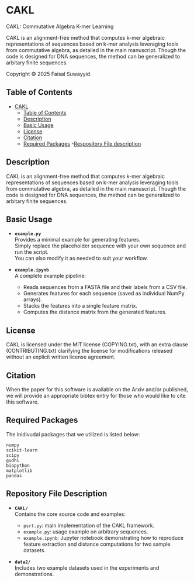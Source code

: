 # CAKL

CAKL: Commutative Algebra K-mer Learning

CAKL is an alignment-free method that computes k-mer algebraic representations of sequences based on k-mer analysis leveraging tools from commutative algebra, as detailed in the main manuscript. Though the code is designed for DNA sequences, the method can be generalized to arbitary finite sequences.

Copyright © 2025 Faisal Suwayyid.

## Table of Contents

- [CAKL](#CAKL)
  - [Table of Contents](#table-of-contents)
  - [Description](#description)
  - [Basic Usage](basic-usage)
  - [License](#license)
  - [Citation](#citation)
  - [Required Packages](#required-packages)
  -[Respository File description](#respository-file-description)

## Description

CAKL is an alignment-free method that computes k-mer algebraic representations of sequences based on k-mer analysis leveraging tools from commutative algebra, as detailed in the main manuscript. Though the code is designed for DNA sequences, the method can be generalized to arbitary finite sequences.

## Basic Usage

- **`example.py`**  
  Provides a minimal example for generating features.  
  Simply replace the placeholder sequence with your own sequence and run the script.  
  You can also modify it as needed to suit your workflow.  

- **`example.ipynb`**  
  A complete example pipeline:  
  - Reads sequences from a FASTA file and their labels from a CSV file.  
  - Generates features for each sequence (saved as individual NumPy arrays).  
  - Stacks the features into a single feature matrix.  
  - Computes the distance matrix from the generated features.  

## License

CAKL is licensed under the MIT license (COPYING.txt), with an extra clause (CONTRIBUTING.txt) clarifying the license for modifications released without an explicit written license agreement.

## Citation

When the paper for this software is available on the Arxiv and/or published, we will provide an appropriate bibtex entry for those who would like to cite this software.

## Required Packages
The inidivudal packages that we utilized is listed below:
```
numpy
scikit-learn
scipy
gudhi
biopython
matplotlib
pandas
```

## Repository File Description

- **`CAKL/`**  
  Contains the core source code and examples:  
  - `psrt.py`: main implementation of the CAKL framework.  
  - `example.py`: usage example on arbitrary sequences.  
  - `example.ipynb`: Jupyter notebook demonstrating how to reproduce feature extraction and distance computations for two sample datasets.  

- **`data2/`**  
  Includes two example datasets used in the experiments and demonstrations.  

